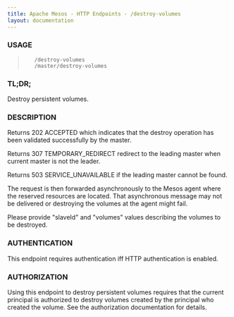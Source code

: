 ```yaml
---
title: Apache Mesos - HTTP Endpoints - /destroy-volumes
layout: documentation
---
```

<!--- This is an automatically generated file. DO NOT EDIT! --->

### USAGE ###
>        /destroy-volumes
>        /master/destroy-volumes

### TL;DR; ###
Destroy persistent volumes.

### DESCRIPTION ###
Returns 202 ACCEPTED which indicates that the destroy
operation has been validated successfully by the master.

Returns 307 TEMPORARY_REDIRECT redirect to the leading master when
current master is not the leader.

Returns 503 SERVICE_UNAVAILABLE if the leading master cannot be
found.

The request is then forwarded asynchronously to the Mesos
agent where the reserved resources are located.
That asynchronous message may not be delivered or
destroying the volumes at the agent might fail.

Please provide "slaveId" and "volumes" values describing
the volumes to be destroyed.


### AUTHENTICATION ###
This endpoint requires authentication iff HTTP authentication is
enabled.

### AUTHORIZATION ###
Using this endpoint to destroy persistent volumes requires that
the current principal is authorized to destroy volumes created
by the principal who created the volume.
See the authorization documentation for details.
